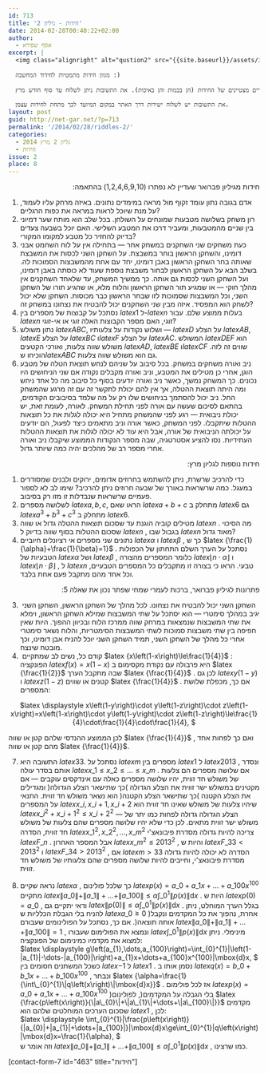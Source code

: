 ```yaml
---
id: 713
title: 'חידות - גיליון 2'
date: 2014-02-28T00:40:22+02:00
author:
  - אסף שפירא
excerpt: |
  <img class="alignright" alt="qustion2" src="{{site.baseurl}}/assets/img/2014/01/qustion2.png" width="100" height="90" />
  
  מגוון חידות מתמטיות לחידוד המחשבה :)
  
  שלושה פרסי ספרים ינתנו לשלושה פותרים מצטיינים של החידות (הן בכמות והן באיכות). את התשובות ניתן לשלוח עד סוף חודש מרץ.
  
  את התשובות יש לשלוח ישירות דרך האתר במקום המיועד לכך מתחת לחידות עצמן.
layout: post
guid: http://net-gar.net/?p=713
permalink: '/2014/02/28/riddles-2/'
categories:
  - גליון 2 מרץ 2014
  - חידות
issue: 2
place: 8
---
```

<p style="direction: rtl;">
  חידות מגיליון פברואר שעדיין לא נפתרו (1,2,4,6,9,10) בהתאמה:
</p>

  1. אדם בגובה נתון עומד זקוף מול מראה במימדים נתונים. באיזה מרחק עליו לעמוד, על מנת שיוכל לראות במראה את כפות הרגליים?
  2. רון משחק בשלושה מטבעות שמונחים על השולחן. בכל שלב הוא מותח שער דמיוני בין שניים מהמטבעות, ומעביר דרכו את המטבע השלישי. האם יוכל בשבעה צעדים בדיוק להחזיר כל מטבע למקומו המקורי?
  3. כעת משחקים שני השחקנים במשחק אחר — בתחילה אין על לוח השחמט אבני דומינו, והשחקן הראשון בוחר במשבצת. על השחקן השני לכסות את המשבצת שאותה בחר השחקן הראשון באבן דומינו, יחד עם אחת מהמשבצות הסמוכות לה. בשלב הבא על השחקן הראשון לבחור משבצת נוספת שעוד לא כוסתה באבן דומינו, ועל השחקן השני לכסות גם אותה. כך ממשיך המשחק, עד שלאחד השחקנים אין מהלך חוקי — או שמגיע תור השחקן הראשון והלוח מלא, או שהגיע תורו של השחקן השני, וכל המשבצות שסמוכות לזו שבחר הראשון כבר מכוסות. השחקן שלא יכול לשחק הוא המפסיד. איזה מבין שני השחקנים יכול להבטיח את נצחונו במשחק זה?
  4. נסתכל על קבוצות של מספרים בין $latex {1}$ ל-$latex {n}$ בעלות ממוצע שלם. עבור $latex {n}$ זוגי, האם מספר הקבוצות האלה זוגי או אי-זוגי?
  5. נתון משולש $latex {ABC}$, ושלוש נקודות על צלעותיו — $latex {D}$ על הצלע $latex {AB}$, $latex {E}$ על הצלע $latex {BC}$ ו$latex {F}$ על הצלע $latex {AC}$. המשולש $latex {DEF}$ הוא משולש שווה צלעות, ואורכי הקטעים $latex {AD}$, $latex {BE}$ ו$latex {CF}$ שווים זה לזה. הוכיחו ש$latex {ABC}$ גם הוא משולש שווה צלעות.
  6. ניב ואורה משחקים במשחק. בכל סיבוב על שניהם לנחש תוצאת הטלה של מטבע הוגן, אחרי כן מטילים את המטבע, וניב ואורה מקבלים נקודה אם שני הניחושים היו נכונים. כך המשחק נמשך, כאשר ניב ואורה יודעים בסוף כל סיבוב מה כל אחד ניחש ומה היתה תוצאת ההטלה, אך אין להם יכולת לתקשר זה עם זה מרגע שהמשחק החל. ניב יכול להסתמך בניחושים שלו רק על מה שלמד בסיבובים הקודמים, בהתאם לסיכום שעשה עם אורה לפני תחילת המשחק. לאורה, לעומת זאת, יש יכולת ניבואית — רגע לפני שהמשחק מתחיל היא יכולה לגלות את כל תוצאות ההטלות שיתקבלו. לפני המשחק, כאשר אורה וניב מתאמים כיצד לפעול, הם יודעים על יכולתה הניבואית של אורה, אבל היא עוד לא יכולה לגלות את תוצאות ההטלות העתידיות. נסו להציע אסטרטגיה, שבה מספר הנקודות הממוצע שיקבלו ניב ואורה אחרי מספר רב של מהלכים יהיה כמה שיותר גדול.

<p style="direction: rtl;">
  חידות נוספות לגליון מרץ:
</p>

  1. כדי להרכיב שרשרת, ניתן להשתמש בחרוזים אדומים, ירוקים ולבנים שמסודרים במעגל. כמה שרשראות באורך של שבעה חרוזים ניתן להרכיב? שימו לב לא לספור פעמיים שרשראות שנבדלות זו מזו רק בסיבוב.
  2. לשלושה מספרים $latex {a,b,c}$, הראו שאם $latex {a+b+c}$ מתחלק ב $latex {6}$ גם $latex {a^{3}+b^{3}+c^{3}}$ מתחלק ב $latex {6}$.
  3. מטילים קוביה הוגנת עד שסכום תוצאות ההטלה גדול או שווה $latex {n}$ . מה הסיכוי שסכום ההטלות בסוף שווה בדיוק ל $latex {n}$ , בגבול שבו $latex {n}$ מאוד גדול?
  4. נתונים שני מספרים אי רציונלים חיוביים $latex {\alpha}$ ו $latex {\beta}$ , כך ש $latex {\frac{1}{\alpha}+\frac{1}{\beta}=1}$ . נסתכל על הערך השלם התחתון של הכפולות הטבעיות של $latex {\alpha}$ ושל $latex {\beta}$ , כלומר המספרים מהצורה $latex {\left\lfloor n\cdot\alpha\right\rfloor }$ ו $latex {\left\lfloor n\cdot\beta\right\rfloor }$ , ל $latex {n}$ טבעי. הראו כי בצורה זו מתקבלים כל המספרים הטבעיים, וכל אחד מהם מתקבל פעם אחת בלבד.

<p style="direction: rtl;">
  פתרונות לגיליון פברואר, ברכות לעמרי שמחי שפתר נכון את שאלה 5:
</p>

3.  השחקן השני יכול להבטיח את נצחונו. לכל מהלך של השחקן הראשון, השחקן השני יגיב במהלך סימטרי — הוא יסתכל על שתי המשבצות שמילא השחקן הראשון, וימלא את שתי המשבצות שנמצאות במרחק שווה ממרכז הלוח ובכיוון ההפוך. היות שאין חפיפה בין שתי משבצות סמוכות לשתי המשבצות הסימטריות, והלוח נשאר סימטרי אחרי כל מהלך של השחקן השני, תמיד השחקן השני יוכל להניח אבן דומינו, וכך מובטח שינצח.  
5.  קודם כל, נשים לב שמתקיים $latex {x\left(1-x\right)\le\frac{1}{4}}$ : הפונקציה $latex {f\left(x\right)=x\left(1-x\right)}$ היא פרבולה עם נקודת מקסימום ב $latex {\frac{1}{2}}$ שבה מתקבל הערך $latex {\frac{1}{4}}$ . לכן גם $latex {y\left(1-y\right)}$ ו $latex {z\left(1-z\right)}$ קטנים או שווים $latex {\frac{1}{4}}$ . אם כך, מכפלת שלושת המספרים:

<p align="center">
  $latex \displaystyle x\left(1-y\right)\cdot y\left(1-z\right)\cdot z\left(1-x\right)=x\left(1-x\right)\cdot y\left(1-y\right)\cdot z\left(1-z\right)\le\frac{1}{4}\cdot\frac{1}{4}\cdot\frac{1}{4}, $
</p>

לכן הממוצע ההנדסי שלהם קטן או שווה $latex {\frac{1}{4}}$ , ואם כך לפחות אחד מהם קטן או שווה $latex {\frac{1}{4}}$.

7. התשובה היא $latex {33}$. נסתכל על $latex {m}$ מספרים בין $latex {1}$ ל $latex {2013}$ , ונסדר אותם בסדר עולה $latex {x\_{1}\le x\_{2}\le\dots\le x\_{m}}$ . אם שלושה מספרים הם צלעות של משולש חד זווית, יהיו שלושה מספרים כאלה עם אינדקסים עוקבים — אם מקטינים במשולש ישר זווית את הצלע הגדולה )כך שתישאר הצלע הגדולה( ומגדילים את הצלע הקטנה )כך שתישאר הצלע הקטנה( הוא נשאר משולש חד זווית. התנאי על המספרים $latex {x\_{i},x\_{i+1},x\_{i+2}}$ שיהיו צלעות של משולש שאינו חד זווית הוא $latex {x\_{i}^{2}+x\_{i+1}^{2}\le x\_{i+2}^{2}}$ — הצלע הגדולה גדולה לפחות כמו יתר של משולש ישר זווית מתאים. לכן כדי שלא יהיו שלושה מספרים שהם צלעות של משולש חד זווית, הסדרה $latex {x\_{1}^{2},x\_{2}^{2},\dots,x\_{m}^{2}}$ צריכה להיות גדולה מסדרת פיבונאצ'י $latex {F\_{n}}$ . אבל המספר האחרון $latex {x\_{m}^{2}\le2013^{2}}$ , והיות ש $latex {F\_{33}<2013^{2}}$ ו $latex {F\_{34}>2013^{2}}$ , אם $latex {m>33}$ הסדרה לא יכולה להיות גדולה מסדרת פיבונאצ'י, וחייבים להיות שלושה מספרים שהם צלעותיו של משולש חד זווית.

8. נראה שקיים $latex {\alpha}$ , כך שלכל פולינום $latex {p\left(x\right)=a\_{0}+a\_{1}x+\dots+a\_{100}x^{100}}$ מתקיים $latex {\|a\_{0}\|+\|a\_{1}\|+\dots+\|a\_{100}\|\le\alpha\int\_{0}^{1}\|p\left(x\right)\|\mbox{d}x}$ . היות ש $latex {p\left(0\right)=a\_{0}}$ , ודאי יתקיים גם $latex {\|p\left(0\right)\|\le\alpha\int\_{0}^{1}\|p\left(x\right)\|\mbox{d}x}$ . בגלל הערך המוחלט, ניתן להניח בלי הגבלת הכלליות ש $latex {a\_{0}\ge0}$ )אחרת, נהפוך את כל המקדמים ונקבל אותה תוצאה(. אם כך, נסתכל על הפולינומים שעבורם $latex {\|a\_{0}\|+\|a\_{1}\|+\dots+\|a\_{100}\|=1}$ , ונמצא את הפולימום שעבורו $latex {\int\_{0}^{1}\|p\left(x\right)\|\mbox{d}x}$ מינימלי. ניתן למצוא את מקדמיו כמינימום של הפונקציה:  
$latex \displaystyle g\left(a\_{1},\dots,a\_{100}\right)=\int\_{0}^{1}\|\left(1-\|a\_{1}\|-\dots-\|a\_{100}\|\right)+a\_{1}x+\dots+a_{100}x^{100}\|\mbox{d}x, $  
כשכל המשתנים חסומים בין $latex {-1}$ ל $latex {1}$ . נסמן אותו ב $latex {q\left(x\right)=b\_{0}+b\_{1}x+\dots+b\_{100}x^{100}}$ , ונבחר $latex {\alpha=\frac{1}{\int\_{0}^{1}\|q\left(x\right)\|\mbox{d}x}}$ . אז לכל פולימום $latex {p\left(x\right)=a\_{0}+a\_{1}x+\dots+a\_{100}x^{100}}$ )בלי הגבלה על המקדמים(, לפולינום $latex {\frac{p\left(x\right)}{\|a\_{0}\|+\|a\_{1}\|+\dots+\|a\_{100}\|}}$ מקדמים שסכום הערכים המוחלטים שלהם הוא $latex {1}$ , לכן:  
$latex \displaystyle \int\_{0}^{1}\|\frac{p\left(x\right)}{\|a\_{0}\|+\|a\_{1}\|+\dots+\|a\_{100}\|}\|\mbox{d}x\ge\int_{0}^{1}\|q\left(x\right)\|\mbox{d}x=\frac{1}{\alpha}, $  
וזה אומר ש $latex {\|a\_{0}\|+\|a\_{1}\|+\dots+\|a\_{100}\|\le\alpha\int\_{0}^{1}\|p\left(x\right)\|\mbox{d}x}$ , כמו שרצינו.

[contact-form-7 id="463" title="חידות"]